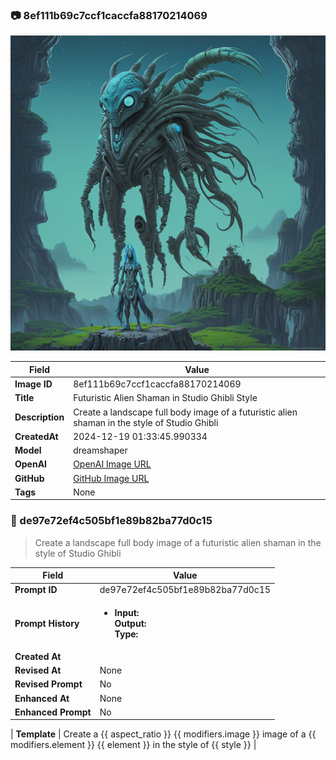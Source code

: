 

### 📷 8ef111b69c7ccf1caccfa88170214069 


![data.id](./8ef111b69c7ccf1caccfa88170214069.jpg)


| Field          | Value                                                                                                                     |
|----------------|---------------------------------------------------------------------------------------------------------------------------|
| **Image ID**             | 8ef111b69c7ccf1caccfa88170214069                                                                                                             |
| **Title**           | Futuristic Alien Shaman in Studio Ghibli Style                                                                                                       |
| **Description**           | Create a landscape full body image of a futuristic alien shaman in the style of Studio Ghibli                                                                                                       |
| **CreatedAt**        | 2024-12-19 01:33:45.990334                                                                                                        |
| **Model**        | dreamshaper                                                                                                        |
| **OpenAI**         | [OpenAI Image URL](http://192.168.1.85:8081/generated-images/b644109993332.png)                                                                                |
| **GitHub**         | [GitHub Image URL](https://raw.githubusercontent.com/Caneta-Silva/weeb/refs/heads/main/images/8ef111b69c7ccf1caccfa88170214069/8ef111b69c7ccf1caccfa88170214069.jpg)                                                                                |
| **Tags**       | None                                                                                                                   |

### 📜 de97e72ef4c505bf1e89b82ba77d0c15

> Create a landscape full body image of a futuristic alien shaman in the style of Studio Ghibli

| Field          | Value                                                                                                                                                                      |
|----------------|----------------------------------------------------------------------------------------------------------------------------------------------------------------------------|
| **Prompt ID**  | de97e72ef4c505bf1e89b82ba77d0c15                                                                                                                                                            |
| **Prompt History** | <ul><li>**Input:**  <br> **Output:**  <br> **Type:** </li></ul> |
| **Created At** |                                                                                                                                                    |
| **Revised At** | None                                                                                                                                                   |
| **Revised Prompt** | No                                                                                                                                                                      |
| **Enhanced At** | None                                                                                                                                                  |
| **Enhanced Prompt** | No                                                                                                                                                                    |

| **Template**   | Create a {{ aspect_ratio }} {{ modifiers.image }} image of a {{ modifiers.element }} {{ element }} in the style of {{ style }}                                                                                                                                           |


